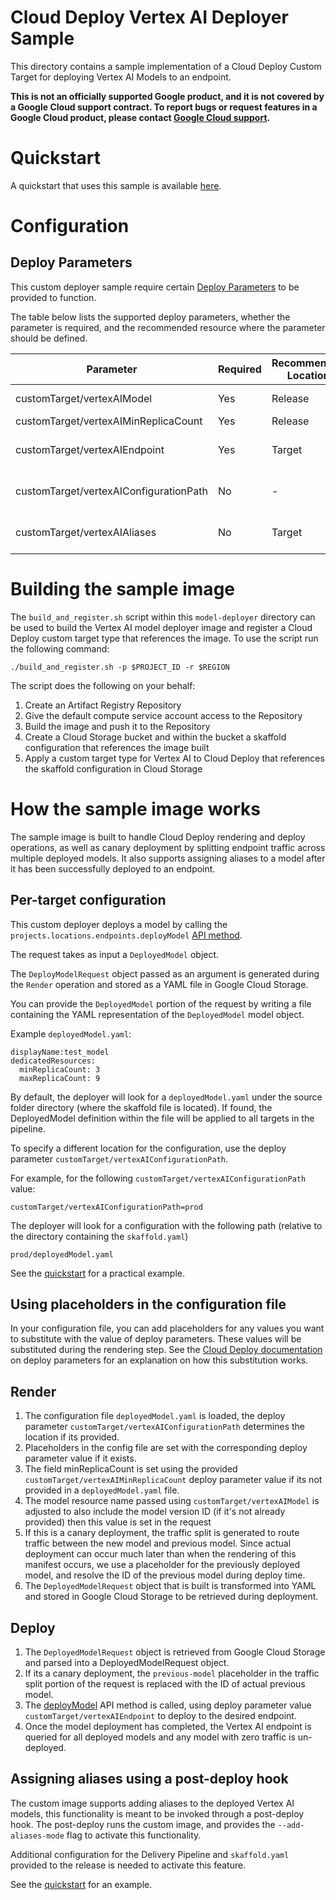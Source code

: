 # Cloud Deploy Vertex AI Deployer Sample
This directory contains a sample implementation of a Cloud Deploy Custom Target for deploying Vertex AI Models to an endpoint.

**This is not an officially supported Google product, and it is not covered by a
Google Cloud support contract. To report bugs or request features in a Google
Cloud product, please contact [Google Cloud
support](https://cloud.google.com/support).**

# Quickstart

A quickstart that uses this sample is available [here](./quickstart/QUICKSTART.md).

# Configuration


## Deploy Parameters

This custom deployer sample require certain [Deploy Parameters](https://cloud.google.com/deploy/docs/parameters) to be provided to function.

The table below lists the supported deploy parameters, whether the parameter is required, and the recommended resource where the parameter should be defined.

| Parameter               | Required | Recommended Location | Description                                                                                                                                                                  | 
|-------------------------|----------|----------------------|------------------------------------------------------------------------------------------------------------------------------------------------------------------------------|
| customTarget/vertexAIModel           | Yes      | Release              | Model to deploy. Format is "projects/{project}/locations/{location}/models/{modelId}"                                                                                        |
| customTarget/vertexAIMinReplicaCount | Yes      | Release              | The minimum replica count to assign for the deployed model.                                                                                                                  |
| customTarget/vertexAIEndpoint        | Yes      | Target               | The Vertex AI endpoint where the model will be deployed to. Format is "projects/{project}/locations/{location}/endpoints/{endpointId}"                                       |
| customTarget/vertexAIConfigurationPath      | No       | -                    | Path to the DeployedModel configuration in the Cloud Deploy Release archive. If not provided then defaults to file `deployedModel.yaml` in the root directory of the archive |
| customTarget/vertexAIAliases         | No       | Target               | Comma-separated list of aliases that should be assigned to a model after a deployment. Required when using the add alias option for the deployer.                            |

# Building the sample image
The `build_and_register.sh` script within this `model-deployer` directory can be used to build the Vertex AI model deployer image and register a Cloud Deploy custom target type that references the image. To use the script run the following command:

```shell
./build_and_register.sh -p $PROJECT_ID -r $REGION
```

The script does the following on your behalf:
1. Create an Artifact Registry Repository
2. Give the default compute service account access to the Repository
3. Build the image and push it to the Repository
4. Create a Cloud Storage bucket and within the bucket a skaffold configuration that references the image built
5. Apply a custom target type for Vertex AI to Cloud Deploy that references the skaffold configuration in Cloud Storage

# How the sample image works

The sample image is built to handle Cloud Deploy rendering and deploy operations, as well as canary deployment by splitting endpoint traffic
across multiple deployed models. It also supports assigning aliases to a model after it has been successfully deployed to an endpoint.

## Per-target configuration

This custom deployer deploys a model by calling the `projects.locations.endpoints.deployModel` [API method](https://cloud.google.com/vertex-ai/docs/reference/rest/v1/projects.locations.endpoints/deployModel).

The request takes as input a `DeployedModel` object.

The `DeployModelRequest` object passed as an argument is generated during the `Render` operation and stored as a YAML file in Google Cloud Storage.

You can provide the `DeployedModel` portion of the request by writing a file containing the YAML representation of the `DeployedModel` model object.

Example `deployedModel.yaml`:
```text
displayName:test_model
dedicatedResources:
  minReplicaCount: 3
  maxReplicaCount: 9
```

By default, the deployer will look for a `deployedModel.yaml` under the source folder directory (where the skaffold file is located). If found, the DeployedModel definition
within the file will be applied to all targets in the pipeline.

To specify a different location for the configuration, use the deploy parameter `customTarget/vertexAIConfigurationPath`.

For example, for the following `customTarget/vertexAIConfigurationPath` value:
```
customTarget/vertexAIConfigurationPath=prod
```

The deployer will look for  a configuration with the following path (relative to the directory containing the `skaffold.yaml`)

`prod/deployedModel.yaml`

See the [quickstart](./quickstart/QUICKSTART.md) for a practical example.
## Using placeholders in the configuration file

In your configuration file, you can add placeholders for any values you want to substitute with the value of deploy parameters. These values will be substituted
during the rendering step. See the [Cloud Deploy documentation](https://cloud.google.com/deploy/docs/parameters#add_placeholders) on deploy parameters for an explanation
on how this substitution works.

## Render

1. The configuration file `deployedModel.yaml` is loaded, the deploy parameter `customTarget/vertexAIConfigurationPath` determines the location if its provided.
2. Placeholders in the config file are set with the corresponding deploy parameter value if it exists.
3. The field minReplicaCount is set using the provided `customTarget/vertexAIMinReplicaCount` deploy parameter value if its not provided in a `deployedModel.yaml` file.
4. The model resource name passed using `customTarget/vertexAIModel` is adjusted to also include the model version ID (if it's not already provided) then this value is set in the request
5. If this is a canary deployment, the traffic split is generated to route traffic between the new model and previous model. Since actual deployment can occur much later than when the rendering of this manifest occurs,
   we use a placeholder for the previously deployed model, and resolve the ID of the previous model during deploy time.
6. The `DeployedModelRequest` object that is built is transformed into YAML and stored in Google Cloud Storage to be retrieved during deployment.

## Deploy

1. The `DeployedModelRequest` object is retrieved from Google Cloud Storage and parsed into a DeployedModelRequest object.
2. If its a canary deployment, the `previous-model` placeholder in the traffic split portion of the request is replaced with the ID of actual previous model.
3. The [deployModel](https://cloud.google.com/vertex-ai/docs/reference/rest/v1/projects.locations.endpoints/deployModel) API method is called, using deploy parameter value `customTarget/vertexAIEndpoint` to
   deploy to the desired endpoint.
4. Once the model deployment has completed, the Vertex AI endpoint is queried for all deployed models and any model with zero traffic is un-deployed.


## Assigning aliases using a post-deploy hook

The custom image supports adding aliases to the deployed Vertex AI models, this functionality is meant to be
invoked through a post-deploy hook. The post-deploy runs the custom image, and provides the `--add-aliases-mode` flag to activate this 
functionality.

Additional configuration for the Delivery Pipeline and `skaffold.yaml` provided to the release is needed to activate this feature.

See the [quickstart](./quickstart/QUICKSTART.md) for an example.
